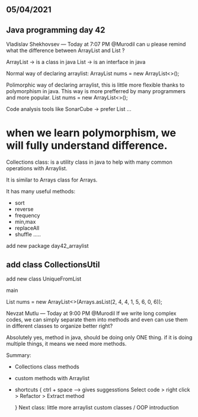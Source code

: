 
05/04/2021
----------

Java programming day 42
-----------------------
Vladislav Shekhovsev — Today at 7:07 PM
@Murodil can u please remind what the difference between ArrayList and List ?

ArrayList -> is a class in java
List -> is an interface in java

Normal way of declaring arraylist:
ArrayList<Integer> nums = new ArrayList<>();

Polimorphic way of declaring arraylist, this is little more flexible thanks to polymorphism in java.
This way is more prefferred by many programmers and more popular.
List<Integer> nums = new ArrayList<>();

Code analysis tools like SonarCube -> prefer List<String> ...

when we learn polymorphism, we will fully understand difference.
==============================

Collections class:
is a utility class in java to help with many common operations with Arraylist.

It is similar to Arrays class for Arrays.

It has many useful methods:
- sort
- reverse
- frequency
- min,max
- replaceAll
- shuffle
.....

add new package day42_arraylist

add class CollectionsUtil
------------------------------

add new class UniqueFromList

main

List<Integer> nums = new ArrayList<>(Arrays.asList(2, 4, 4, 1, 5, 6, 0, 6));




Nevzat Mutlu — Today at 9:00 PM
@Murodil If we write long complex codes, we can simply separate them into methods and even can use them in different classes to organize better right?

Absolutely yes, method in java, should be doing only ONE thing. if it is doing multiple things, it means we need more methods.


Summary:
- Collections class methods
- custom methods with Arraylist
- shortcuts {
ctrl + space --> gives suggesstions
Select code > right click > Refactor > Extract method

	}
Next class:
little more arraylist
custom classes / OOP introduction

